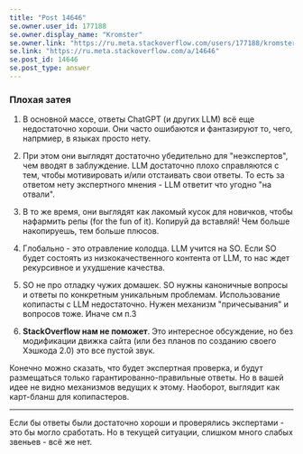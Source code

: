 ```yaml
---
title: "Post 14646"
se.owner.user_id: 177188
se.owner.display_name: "Kromster"
se.owner.link: "https://ru.meta.stackoverflow.com/users/177188/kromster"
se.link: "https://ru.meta.stackoverflow.com/a/14646"
se.post_id: 14646
se.post_type: answer
---
```

<h3>Плохая затея</h3>
<ol>
<li><p>В основной массе, ответы ChatGPT (и других LLM) всё еще недостаточно хороши. Они часто ошибаются и фантазируют то, чего, напрмиер, в языках просто нету.</p>
</li>
<li><p>При этом они выглядят достаточно убедительно для &quot;неэкспертов&quot;, чем вводят в заблуждение. LLM достаточно плохо справляются с тем, чтобы мотивировать и/или отстаивать свои ответы. То есть за ответом нету экспертного мнения - LLM ответит что угодно &quot;на отвали&quot;.</p>
</li>
<li><p>В то же время, они выглядят как лакомый кусок для новичков, чтобы нафармить репы (for the fun of it). Копируй да вставляй! Чем больше накопируешь, тем больше плюсов.</p>
</li>
<li><p>Глобально - это отравление колодца. LLM учится на SO. Если SO будет состоять из низкокачественного контента от LLM, то нас ждет рекурсивное и ухудшение качества.</p>
</li>
<li><p>SO не про отладку чужих домашек. SO нужны каноничные вопросы и ответы по конкретным уникальным проблемам. Использование копипасты с LLM недостаточно. Нужен механизм &quot;причесывания&quot; и вопросов тоже. Иначе см п.3</p>
</li>
<li><p><strong>StackOverflow нам не поможет</strong>. Это интересное обсуждение, но без модификации движка сайта (или без планов по созданию своего Хэшкода 2.0) это все пустой звук.</p>
</li>
</ol>
<p>Конечно можно сказать, что будет экспертная проверка, и будут размещаться только гарантированно-правильные ответы. Но в вашей идее не видно механизмов ведущих к этому. Наоборот, выглядит как карт-бланш  для копипастеров.</p>
<hr />
<p>Если бы ответы были достаточно хороши и проверялись экспертами - это бы могло сработать. Но в текущей ситуации, слишком много слабых звеньев - всё же нет.</p>
